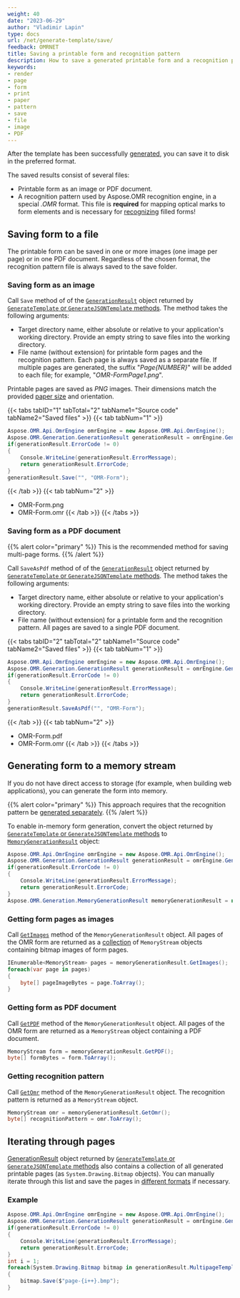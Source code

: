 ```yaml
---
weight: 40
date: "2023-06-29"
author: "Vladimir Lapin"
type: docs
url: /net/generate-template/save/
feedback: OMRNET
title: Saving a printable form and recognition pattern
description: How to save a generated printable form and a recognition pattern file on disk.
keywords:
- render
- page
- form
- print
- paper
- pattern
- save
- file
- image
- PDF
---
```


After the template has been successfully [generated](/omr/net/generate-template/), you can save it to disk in the preferred format.

The saved results consist of several files:

- Printable form as an image or PDF document.
- A recognition pattern used by Aspose.OMR recognition engine, in a special _.OMR_ format. This file is **required** for mapping optical marks to form elements and is necessary for [recognizing](/omr/net/recognition/) filled forms!  

## Saving form to a file

The printable form can be saved in one or more images (one image per page) or in one PDF document. Regardless of the chosen format, the recognition pattern file is always saved to the save folder.

### Saving form as an image

Call `Save` method of of the [`GenerationResult`](https://reference.aspose.com/omr/net/aspose.omr.generation/generationresult) object returned by [`GenerateTemplate` or `GenerateJSONTemplate` methods](/omr/net/generate-template/). The method takes the following arguments:

- Target directory name, either absolute or relative to your application's working directory. Provide an empty string to save files into the working directory.
- File name (without extension) for printable form pages and the recognition pattern. Each page is always saved as a separate file. If multiple pages are generated, the suffix "_Page{NUMBER}_" will be added to each file; for example, "_OMR-FormPage1.png_".

Printable pages are saved as _PNG_ images. Their dimensions match the provided [paper size](/omr/net/generate-template/page-setup/#supported-paper-sizes) and orientation.

{{< tabs tabID="1" tabTotal="2" tabName1="Source code" tabName2="Saved files" >}}
{{< tab tabNum="1" >}}
```csharp
Aspose.OMR.Api.OmrEngine omrEngine = new Aspose.OMR.Api.OmrEngine();
Aspose.OMR.Generation.GenerationResult generationResult = omrEngine.GenerateTemplate("source.txt");
if(generationResult.ErrorCode != 0)
{
	Console.WriteLine(generationResult.ErrorMessage);
	return generationResult.ErrorCode;
}
generationResult.Save("", "OMR-Form");
```
{{< /tab >}}
{{< tab tabNum="2" >}}
- OMR-Form.png
- OMR-Form.omr
{{< /tab >}}
{{< /tabs >}}

### Saving form as a PDF document

{{% alert color="primary" %}} 
This is the recommended method for saving multi-page forms.
{{% /alert %}} 

Call `SaveAsPdf` method of of the [`GenerationResult`](https://reference.aspose.com/omr/net/aspose.omr.generation/generationresult) object returned by [`GenerateTemplate` or `GenerateJSONTemplate` methods](/omr/net/generate-template/). The method takes the following arguments:

- Target directory name, either absolute or relative to your application's working directory. Provide an empty string to save files into the working directory.
- File name (without extension) for a printable form and the recognition pattern. All pages are saved to a single PDF document.

{{< tabs tabID="2" tabTotal="2" tabName1="Source code" tabName2="Saved files" >}}
{{< tab tabNum="1" >}}
```csharp
Aspose.OMR.Api.OmrEngine omrEngine = new Aspose.OMR.Api.OmrEngine();
Aspose.OMR.Generation.GenerationResult generationResult = omrEngine.GenerateTemplate("source.txt");
if(generationResult.ErrorCode != 0)
{
	Console.WriteLine(generationResult.ErrorMessage);
	return generationResult.ErrorCode;
}
generationResult.SaveAsPdf("", "OMR-Form");
```
{{< /tab >}}
{{< tab tabNum="2" >}}
- OMR-Form.pdf
- OMR-Form.omr
{{< /tab >}}
{{< /tabs >}}

## Generating form to a memory stream

If you do not have direct access to storage (for example, when building web applications), you can generate the form into memory.

{{% alert color="primary" %}} 
This approach requires that the recognition pattern be [generated separately](#getting-recognition-pattern).
{{% /alert %}} 

To enable in-memory form generation, convert the object returned by [`GenerateTemplate` or `GenerateJSONTemplate` methods](/omr/net/generate-template/) to [`MemoryGenerationResult`](https://reference.aspose.com/omr/net/aspose.omr.generation/memorygenerationresult/memorygenerationresult/) object:

```csharp
Aspose.OMR.Api.OmrEngine omrEngine = new Aspose.OMR.Api.OmrEngine();
Aspose.OMR.Generation.GenerationResult generationResult = omrEngine.GenerateTemplate("source.txt");
if(generationResult.ErrorCode != 0)
{
	Console.WriteLine(generationResult.ErrorMessage);
	return generationResult.ErrorCode;
}
Aspose.OMR.Generation.MemoryGenerationResult memoryGenerationResult = new Aspose.OMR.Generation.MemoryGenerationResult(generationResult);
```

### Getting form pages as images

Call [`GetImages`](https://reference.aspose.com/omr/net/aspose.omr.generation/memorygenerationresult/getimages/) method of the `MemoryGenerationResult` object. All pages of the OMR form are returned as a [collection](https://learn.microsoft.com/en-us/dotnet/api/system.collections.ienumerable) of `MemoryStream` objects containing bitmap images of form pages.

```csharp
IEnumerable<MemoryStream> pages = memoryGenerationResult.GetImages();
foreach(var page in pages)
{
	byte[] pageImageBytes = page.ToArray();
}
```

### Getting form as PDF document

Call [`GetPDF`](https://reference.aspose.com/omr/net/aspose.omr.generation/memorygenerationresult/getpdf/) method of the `MemoryGenerationResult` object. All pages of the OMR form are returned as a `MemoryStream` object containing a PDF document.

```csharp
MemoryStream form = memoryGenerationResult.GetPDF();
byte[] formBytes = form.ToArray();
```

### Getting recognition pattern

Call [`GetOmr`](https://reference.aspose.com/omr/net/aspose.omr.generation/memorygenerationresult/getomr/) method of the `MemoryGenerationResult` object. The recognition pattern is returned as a `MemoryStream` object.

```csharp
MemoryStream omr = memoryGenerationResult.GetOmr();
byte[] recognitionPattern = omr.ToArray();
```

## Iterating through pages

[GenerationResult](https://reference.aspose.com/omr/net/aspose.omr.generation/generationresult) object returned by [`GenerateTemplate` or `GenerateJSONTemplate` methods](/omr/net/generate-template/) also contains a collection of all generated printable pages (as `System.Drawing.Bitmap` objects). You can manually iterate through this list and save the pages in [different formats](/omr/net/supported-file-formats/) if necessary.

### Example

```csharp
Aspose.OMR.Api.OmrEngine omrEngine = new Aspose.OMR.Api.OmrEngine();
Aspose.OMR.Generation.GenerationResult generationResult = omrEngine.GenerateTemplate("source.txt");
if(generationResult.ErrorCode != 0)
{
	Console.WriteLine(generationResult.ErrorMessage);
	return generationResult.ErrorCode;
}
int i = 1;
foreach(System.Drawing.Bitmap bitmap in generationResult.MultipageTemplateImages)
{
	bitmap.Save($"page-{i++}.bmp");
}
```
